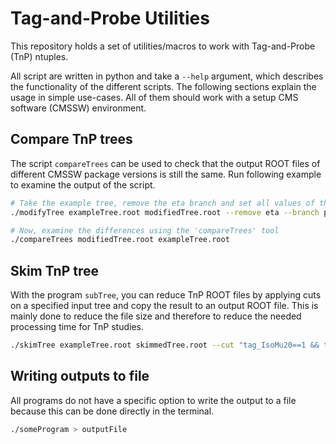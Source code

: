 # Tag-and-Probe Utilities

This repository holds a set of utilities/macros to work with Tag-and-Probe (TnP) ntuples.

All script are written in python and take a `--help` argument, which describes the functionality of the different scripts. The following sections explain the usage in simple use-cases. All of them should work with a setup CMS software (CMSSW) environment.

## Compare TnP trees

The script `compareTrees` can be used to check that the output ROOT files of different CMSSW package versions is still the same. Run following example to examine the output of the script.

```bash
# Take the example tree, remove the eta branch and set all values of the pt branch to zero
./modifyTree exampleTree.root modifiedTree.root --remove eta --branch pt

# Now, examine the differences using the 'compareTrees' tool
./compareTrees modifiedTree.root exampleTree.root
```
## Skim TnP tree

With the program `subTree`, you can reduce TnP ROOT files by applying cuts on a specified input tree and copy the result to an output ROOT file. This is mainly done to reduce the file size and therefore to reduce the needed processing time for TnP studies.

```bash
./skimTree exampleTree.root skimmedTree.root --cut "tag_IsoMu20==1 && tag_pt>30"
```

## Writing outputs to file

All programs do not have a specific option to write the output to a file because this can be done directly in the terminal.

```bash
./someProgram > outputFile
```

